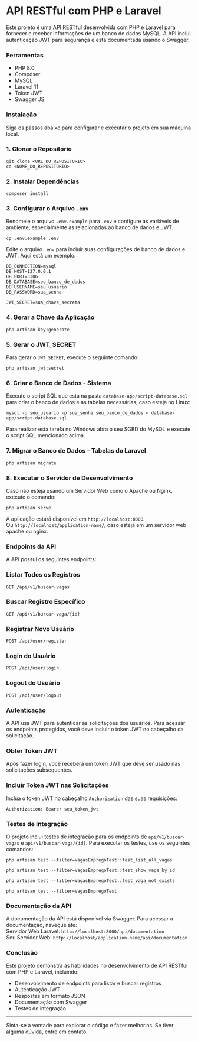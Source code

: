 # API RESTful com PHP e Laravel

Este projeto é uma API RESTful desenvolvida com PHP e Laravel para fornecer e receber informações de um banco de dados MySQL. A API inclui autenticação JWT para segurança e está documentada usando o Swagger.

### Ferramentas
* PHP 8.0
* Composer
* MySQL
* Laravel 11
* Token JWT
* Swagger JS
  
### Instalação
Siga os passos abaixo para configurar e executar o projeto em sua máquina local.
### 1. Clonar o Repositório
```
git clone <URL_DO_REPOSITORIO>
cd <NOME_DO_REPOSITORIO>
```
### 2. Instalar Dependências
```
composer install
```
### 3. Configurar o Arquivo `.env`
Renomeie o arquivo `.env.example` para `.env` e configure as variáveis de ambiente, especialmente as relacionadas ao banco de dados e JWT.
```
cp .env.example .env
```
Edite o arquivo `.env` para incluir suas configurações de banco de dados e JWT. Aqui está um exemplo:
```
DB_CONNECTION=mysql
DB_HOST=127.0.0.1
DB_PORT=3306
DB_DATABASE=seu_banco_de_dados
DB_USERNAME=seu_usuario
DB_PASSWORD=sua_senha

JWT_SECRET=sua_chave_secreta
```
### 4. Gerar a Chave da Aplicação
```
php artisan key:generate
```
### 5. Gerar o JWT_SECRET
Para gerar o `JWT_SECRET`, execute o seguinte comando:
```
php artisan jwt:secret
```
### 6. Criar o Banco de Dados - Sistema
Execute o script SQL que esta na pasta `database-app/script-database.sql` para criar o banco de dados e as tabelas necessárias, caso esteja no Linux:
```
mysql -u seu_usuario -p sua_senha seu_banco_de_dados < database-app/script-database.sql
```
Para realizar esta tarefa no Windows abra o seu SGBD do MySQL e execute o script SQL mencionado acima.
### 7. Migrar o Banco de Dados - Tabelas do Laravel
```
php artisan migrate
```
### 8. Executar o Servidor de Desenvolvimento
Caso não esteja usando um Servidor Web como o Apache ou Nginx, execute o comando:
```
php artisan serve
```
A aplicação estará disponível em `http://localhost:8000`.<br>
Ou `http://localhost/application-name/`, caso esteja em um servidor web apache ou nginx.

### Endpoints da API
A API possui os seguintes endpoints:
### Listar Todos os Registros
```
GET /api/v1/buscar-vagas
```
### Buscar Registro Específico
```
GET /api/v1/burcar-vaga/{id}
```
### Registrar Novo Usuário
```
POST /api/user/register
```
### Login do Usuário
```
POST /api/user/login
```
### Logout do Usuário
```
POST /api/user/logout
```

### Autenticação

A API usa JWT para autenticar as solicitações dos usuários. Para acessar os endpoints protegidos, você deve incluir o token JWT no cabeçalho da solicitação.

### Obter Token JWT

Após fazer login, você receberá um token JWT que deve ser usado nas solicitações subsequentes.

### Incluir Token JWT nas Solicitações
Inclua o token JWT no cabeçalho `Authorization` das suas requisições:
```
Authorization: Bearer seu_token_jwt
```
### Testes de Integração
O projeto inclui testes de integração para os endpoints de `api/v1/buscar-vagas` e `api/v1/buscar-vaga/{id}`. Para executar os testes, use os seguintes comandos:
```
php artisan test --filter=VagasEmpregoTest::test_list_all_vagas
```
```
php artisan test --filter=VagasEmpregoTest::test_show_vaga_by_id
```
```
php artisan test --filter=VagasEmpregoTest::test_vaga_not_exists
```
```
php artisan test --filter=VagasEmpregoTest
```

### Documentação da API
A documentação da API está disponível via Swagger. Para acessar a documentação, navegue até:<br>
Servidor Web Laravel: `http://localhost:8000/api/documentation`<br>
Seu Servidor Web: `http://localhost/application-name/api/documentation`

### Conclusão

Este projeto demonstra as habilidades no desenvolvimento de API RESTful com PHP e Laravel, incluindo:
* Desenvolvimento de endpoints para listar e buscar registros
* Autenticação JWT
* Respostas em formato JSON
* Documentação com Swagger
* Testes de integração
---
Sinta-se à vontade para explorar o código e fazer melhorias. 
Se tiver alguma dúvida, entre em contato.

